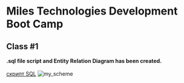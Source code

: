 # Miles Technologies Development Boot Camp
## Class #1

**.sql file script and Entity Relation Diagram has been created.**
<br>
<br>
[скрипт SQL](https://github.com/ssvtk/miles-tech-btcmp/blob/main/class1/tavern.sql)
![my_scheme](https://user-images.githubusercontent.com/49266473/104472133-36820480-55ee-11eb-86cb-7f2f2fe5529d.png)

